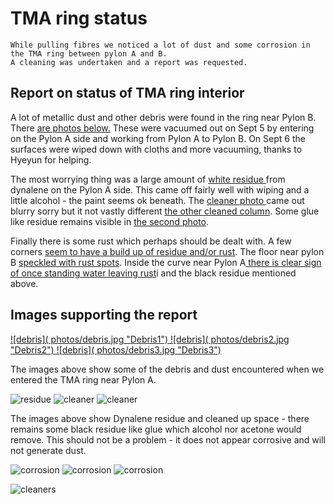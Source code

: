 # TMA ring status

```{abstract}
While pulling fibres we noticed a lot of dust and some corrosion in the TMA ring between pylon A and B. 
A cleaning was undertaken and a report was requested. 
```

## Report on status of TMA ring interior

A lot of metallic dust and other debris were found in the ring near Pylon B. 
There <a href="#debris">are photos below.</a>
These were vacuumed out on Sept 5 by entering on the Pylon A side and working from Pylon A to Pylon B. 
On Sept 6 the surfaces were wiped down with cloths and more vacuuming, thanks to Hyeyun for helping.

The most worrying thing was a large amount of <a href="#residue"> white residue </a>  from dynalene on the Pylon A side. 
This came off fairly well with wiping and a little alcohol - the paint seems ok beneath.
The <a href="#cleaner2"> cleaner photo </a> came out blurry sorry but it not vastly different <a href="#cleaner"> the other cleaned column</a>. 
Some glue like residue remains visible in <a href="#cleaner">the second photo</a>. 

Finally there is some rust which perhaps should be dealt with. 
A few corners  <a href="#corosion"> seem to have a build up of residue and/or rust</a>. 
The floor near pylon B <a href="#corosion2"> speckled with rust spots</a>. 
Inside the curve near Pylon A<a href="#corosion3">  there is clear sign of once standing water leaving rust</a>i and the black residue mentioned above. 


## Images supporting the report
<a href="debris">
![debris]( photos/debris.jpg "Debris1")
![debris]( photos/debris2.jpg "Debris2")
![debris]( photos/debris3.jpg "Debris3")
</a>

The images above show some of the debris and dust encountered when we entered the TMA ring near Pylon A. 

<a name="residue">![residue]( photos/residue.jpg "Residue from dynalene")</a>
<a name="cleaner2">![cleaner]( photos/cleaner-bad.jpg "After cleaning (bad photo)")</a>
<a name="cleaner">![cleaner]( photos/cleaner.jpg "After cleaning (different column")</a>

The images above show Dynalene residue and cleaned up space - there remains some black residue like glue which alcohol nor acetone would remove. 
This should not be a problem - it does not appear corrosive and will not generate dust. 

<a name="corosion">![corrosion]( photos/corosion.jpg "Corrosion in corner ")</a>
<a name="corosion2">![corrosion]( photos/corosion2.jpg "Corrosion on floor ")</a>
<a name="corosion3">![corrosion]( photos/corosion3.jpg "Corrosion in curve near Pylon A  as well as black residue")</a>

<a name="cleaners">![cleaners]( photos/cleaners.jpg "Cleaning Crew inside TMA Ring")</a>
